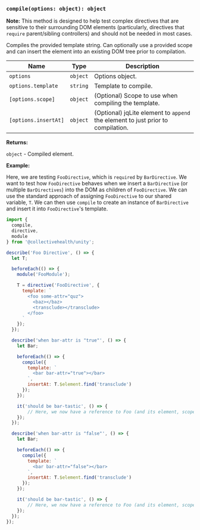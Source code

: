 ### `compile(options: object): object`

**Note:** This method is designed to help test complex directives that are sensitive to their surrounding DOM elements (particularly, directives that `require` parent/sibling controllers) and should not be needed in most cases.

Compiles the provided template string. Can optionally use a provided scope and can insert the element into an existing DOM tree prior to compilation.

|Name|Type|Description|
|---|---|---|
|`options`|`object`|Options object.|
|`options.template`|`string`|Template to compile.|
|`[options.scope]`|`object`|(Optional) Scope to use when compiling the template.|
|`[options.insertAt]`|`object`|(Optional) jqLite element to `append` the element to just prior to compilation.|

**Returns:**

`object` - Compiled element.

**Example:**

Here, we are testing `FooDirective`, which is `required` by `BarDirective`. We want to test how `FooDirective` behaves when we insert a `BarDirective` (or multiple `BarDirectives`) into the DOM as children of `FooDirective`. We can use the standard approach of assigning `FooDirective` to our shared variable, `T`. We can then use `compile` to create an instance of `BarDirective` and insert it into `FooDirective`'s template.

```js
import {
  compile,
  directive,
  module
} from '@collectivehealth/unity';

describe('Foo Directive', () => {
  let T;

  beforeEach(() => {
    module('FooModule');

    T = directive('FooDirective', {
      template: `
        <foo some-attr="quz">
          <baz></baz>
          <transclude></transclude>
        </foo>
      `
    });
  });

  describe('when bar-attr is "true"', () => {
    let Bar;

    beforeEach(() => {
      compile({
        template: `
          <bar bar-attr="true"></bar>
        `,
        insertAt: T.$element.find('transclude')
      });
    });

    it('should be bar-tastic', () => {
        // Here, we now have a reference to Foo (and its element, scope, etc) via T, and to Bar's controller via Bar.
    });
  });

  describe('when bar-attr is "false"', () => {
    let Bar;

    beforeEach(() => {
      compile({
        template: `
          <bar bar-attr="false"></bar>
        `,
        insertAt: T.$element.find('transclude')
      });
    });

    it('should be bar-tastic', () => {
        // Here, we now have a reference to Foo (and its element, scope, etc) via T, and to Bar's controller via Bar.
    });
  });
});
```
